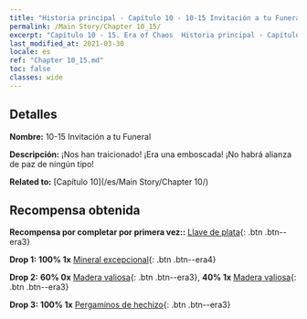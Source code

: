 ```yaml
---
title: "Historia principal - Capítulo 10 - 10-15 Invitación a tu Funeral"
permalink: /Main Story/Chapter 10_15/
excerpt: "Capítulo 10 - 15. Era of Chaos  Historia principal - Capítulo 10_15. 10-15 Invitación a tu Funeral"
last_modified_at: 2021-03-30
locale: es
ref: "Chapter 10_15.md"
toc: false
classes: wide
---
```


## Detalles

 **Nombre:** 10-15 Invitación a tu Funeral

 **Descripción:** ¡Nos han traicionado! ¡Era una emboscada! ¡No habrá alianza de paz de ningún tipo!

 **Related to:** [Capítulo 10](/es/Main Story/Chapter 10/)

## Recompensa obtenida

 **Recompensa por completar por primera vez::** [Llave de plata](/es/Items/con_693/){: .btn .btn--era3}

 **Drop 1:** **100% 1x** [Mineral excepcional](/es/Items/mat_33/){: .btn .btn--era4}

 **Drop 2:** **60% 0x** [Madera valiosa](/es/Items/mat_27/){: .btn .btn--era3}, **40% 1x** [Madera valiosa](/es/Items/mat_27/){: .btn .btn--era3}

 **Drop 3:** **100% 1x** [Pergaminos de hechizo](/es/Items/con_694/){: .btn .btn--era3}

